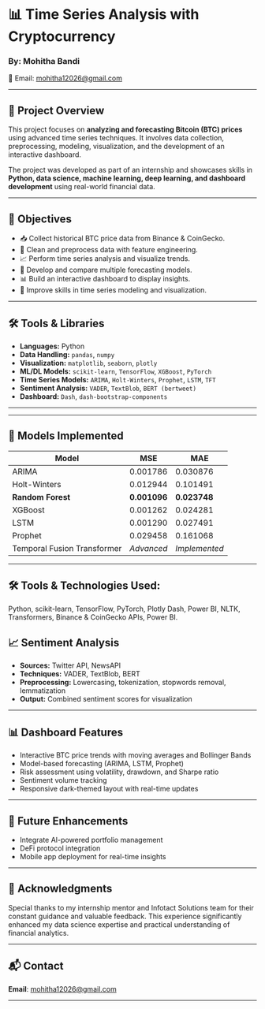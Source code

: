 # 📊 Time Series Analysis with Cryptocurrency 

### By: Mohitha Bandi

📧 Email: [mohitha12026@gmail.com](mailto:mohitha12026@gmail.com)

---

## 📌 Project Overview

This project focuses on **analyzing and forecasting Bitcoin (BTC) prices** using advanced time series techniques. It involves data collection, preprocessing, modeling, visualization, and the development of an interactive dashboard.

The project was developed as part of an internship and showcases skills in **Python, data science, machine learning, deep learning, and dashboard development** using real-world financial data.

---

## 🎯 Objectives

* 📥 Collect historical BTC price data from Binance & CoinGecko.
* 🧹 Clean and preprocess data with feature engineering.
* 📈 Perform time series analysis and visualize trends.
* 🔮 Develop and compare multiple forecasting models.
* 📊 Build an interactive dashboard to display insights.
* 🧠 Improve skills in time series modeling and visualization.

---

## 🛠️ Tools & Libraries

* **Languages:** Python
* **Data Handling:** `pandas`, `numpy`
* **Visualization:** `matplotlib`, `seaborn`, `plotly`
* **ML/DL Models:** `scikit-learn`, `TensorFlow`, `XGBoost`, `PyTorch`
* **Time Series Models:** `ARIMA`, `Holt-Winters`, `Prophet`, `LSTM`, `TFT`
* **Sentiment Analysis:** `VADER`, `TextBlob`, `BERT (bertweet)`
* **Dashboard:** `Dash`, `dash-bootstrap-components`

---


---

## 🧪 Models Implemented

| Model                       | MSE          | MAE           |
| --------------------------- | ------------ | ------------- |
| ARIMA                       | 0.001786     | 0.030876      |
| Holt-Winters                | 0.012944     | 0.101491      |
| **Random Forest**           | **0.001096** | **0.023748**  |
| XGBoost                     | 0.001262     | 0.024281      |
| LSTM                        | 0.001290     | 0.027491      |
| Prophet                     | 0.029458     | 0.161068      |
| Temporal Fusion Transformer | *Advanced*   | *Implemented* |

---


## 🛠 Tools & Technologies Used:
Python, scikit-learn, TensorFlow, PyTorch, Plotly Dash, Power BI, NLTK, Transformers, Binance & CoinGecko APIs, Power BI.



## 📈 Sentiment Analysis

* **Sources:** Twitter API, NewsAPI
* **Techniques:** VADER, TextBlob, BERT
* **Preprocessing:** Lowercasing, tokenization, stopwords removal, lemmatization
* **Output:** Combined sentiment scores for visualization

---

## 📊 Dashboard Features

* Interactive BTC price trends with moving averages and Bollinger Bands
* Model-based forecasting (ARIMA, LSTM, Prophet)
* Risk assessment using volatility, drawdown, and Sharpe ratio
* Sentiment volume tracking
* Responsive dark-themed layout with real-time updates

---

## 🚀 Future Enhancements

* Integrate AI-powered portfolio management
* DeFi protocol integration
* Mobile app deployment for real-time insights

---

## 🙏 Acknowledgments

Special thanks to my internship mentor and Infotact Solutions team for their constant guidance and valuable feedback. This experience significantly enhanced my data science expertise and practical understanding of financial analytics.

---

## 📬 Contact


**Email**: [mohitha12026@gmail.com](mailto:mohitha12026@gmail.com)

---


